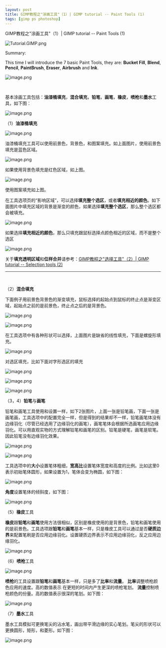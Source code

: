 ```yaml
---
layout: post
title: GIMP教程之"涂画工具"（1）| GIMP tutorial -- Paint Tools (1)
tags: [gimp ps photoshop]
---
```


GIMP教程之"涂画工具"（1）| GIMP tutorial -- Paint Tools (1)

![Tutorial.GIMP.png](https://res.cloudinary.com/hpiynhbhq/image/upload/v1511486986/feaponrcwwtwu0vmiizt.png)

Summary:

This time I will introduce the 7 basic Paint Tools, they are: **Bucket Fill**, **Blend**, **Pencil**, **PaintBrush**, **Eraser**, **Airbrush** and **Ink**.

![image.png](https://res.cloudinary.com/hpiynhbhq/image/upload/v1511779301/n7xtrrfvbs6hdl2jfpj4.png)

</br>

基本涂画工具包括：**油漆桶填充**，**混合填充**，**铅笔**，**画笔**，**橡皮**，**喷枪**和**墨水**工具，如下图：

![image.png](https://res.cloudinary.com/hpiynhbhq/image/upload/v1511779544/rkhgpaxgqiszwxbpqhn4.png)

（1）**油漆桶填充**

![image.png](https://res.cloudinary.com/hpiynhbhq/image/upload/v1511780061/hhf42g7bokclymwmbrmh.png)

油漆桶填充工具可以使用前景色，背景色，和图案填充。如上面图片，使用前景色填充是蓝色区域。

![image.png](https://res.cloudinary.com/hpiynhbhq/image/upload/v1511780305/kpd5kud2gzkfbbxflguy.png)

如果使用背景色填充是红色区域，如上图。

![image.png](https://res.cloudinary.com/hpiynhbhq/image/upload/v1511780375/jhsu8bp3xnbzszyqwd3o.png)

使用图案填充如上图。

在工具选项页的“影响区域”，可以选择**填充整个选区**，或者**填充相近的颜色**。如下面图片中填充区域的背景是渐变的颜色，如果选择**填充整个选区**，那么整个选区都会被填充。

![image.png](https://res.cloudinary.com/hpiynhbhq/image/upload/v1511781275/owanbjh4xdpeu3wqavx7.png)

如果选择**填充相近的颜色**，那么只填充跟鼠标选择点颜色相近的区域，而不是整个选区

![image.png](https://res.cloudinary.com/hpiynhbhq/image/upload/v1511781207/mxqzrjqgwwx3ht2v5qsz.png)

关于**填充透明区域**和**位样合并**请参考：[GIMP教程之"选择工具"（2）| GIMP tutorial -- Selection tools (2)](https://utopian.io/utopian-io/@alanzheng/gimp-2)

---
</br>

（2）**混合填充**

下面例子用前景色背景色的渐变填充，鼠标选择的起始点到鼠标的终止点是渐变区域，起始点之前的是前景色，终止点之后的是背景色。

![image.png](https://res.cloudinary.com/hpiynhbhq/image/upload/v1511830447/thcgan8pzttwei2z3b8k.png)

![image.png](https://res.cloudinary.com/hpiynhbhq/image/upload/v1511830476/jur2e4seueqwonfbwmpx.png)

在工具选项中有各种形状可以选择，上面图片是缺省的线性填充，下面是螺旋形填充。

![image.png](https://res.cloudinary.com/hpiynhbhq/image/upload/v1511830657/ghmyyxsnax2jajaxvijh.png)

对选区填充，比如下面对字形选区的填充

![image.png](https://res.cloudinary.com/hpiynhbhq/image/upload/v1511830944/dayyxv02gbbwqmswjrjt.png)

![image.png](https://res.cloudinary.com/hpiynhbhq/image/upload/v1511789739/qdrjeyc4mb3a6xk85m0d.png)

![image.png](https://res.cloudinary.com/hpiynhbhq/image/upload/v1511789788/llod66gn3zhvgiotmhmd.png)

（3，4）**铅笔**与**画笔**

铅笔和画笔工具使用和设置一样，如下2张图片，上面一张是铅笔画，下面一张是画笔画，工具选项中的配置完全一样，但是得到的结果却不一样，铅笔画笔体没有边缘羽化（尽管已经选用了边缘羽化的画笔），画笔笔体会根据所选画笔应用边缘羽化。可以用直观实物的方式理解铅笔和画笔的区别。铅笔是硬笔，画笔是软笔。因此铅笔没有边缘羽化效果。

![image.png](https://res.cloudinary.com/hpiynhbhq/image/upload/v1511831610/nfu1pez3qu1hhzehyiva.png)

![image.png](https://res.cloudinary.com/hpiynhbhq/image/upload/v1511831676/djey5rakgbiglnta99ud.png)

工具选项中的**大小**设置笔体粗细，**宽高比**设置笔体宽度和高度的比例。比如这里0表示初始笔体圆形，如果设置为1，笔体会变为椭圆，如下图：

![image.png](https://res.cloudinary.com/hpiynhbhq/image/upload/v1511832394/ozuoqxgffdkmbajthlpx.png)

**角度**设置笔体的倾斜度，如下图：

![image.png](https://res.cloudinary.com/hpiynhbhq/image/upload/v1511832591/qobfjm5jdfm6fi61aboz.png)

（5）**橡皮**工具

**橡皮**跟**铅笔**和**画笔**使用方法很相似，区别是橡皮使用的是背景色，铅笔和画笔使用的是前景色。工具选项跟**铅笔**和**画笔**基本一样，只是橡皮工具可以通过是否**硬质边界**来配置笔刷是否应用边缘羽化。设置硬质边界表示不应用边缘羽化，反之应用边缘羽化。

![image.png](https://res.cloudinary.com/hpiynhbhq/image/upload/v1511835287/cv3ggj1xxmfsj6cqmjcp.png)

（6）**喷枪**工具

![image.png](https://res.cloudinary.com/hpiynhbhq/image/upload/v1511834538/lhup6gegzc95fnxofnsk.png)

**喷枪**的工具设置跟**铅笔**和**画笔**基本一样，只是多了**比率**和**流量**。
**比率**调整喷枪颜色应用的速度。高的数值表示 在更短的时间内产生更深的喷枪笔划。
**流量**控制喷枪颜色的份量。高的数值表示很深的笔划。如下图：

![image.png](https://res.cloudinary.com/hpiynhbhq/image/upload/v1511834793/s69p3gkdu0tmnuhos5hc.png)

（7）**墨水**工具

墨水工具模拟可更换笔尖的沾水笔，画出带平滑边缘的实心笔划。笔尖的形状可以更换圆形，矩形，和菱形。如下图：

![image.png](https://res.cloudinary.com/hpiynhbhq/image/upload/v1511835932/rhmplua1b1dxzlznkixe.png)

